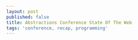```yaml
---
layout: post
published: false
title: Abstractions Conference State Of The Web
tags: 'conference, recap, programming'
---
```

